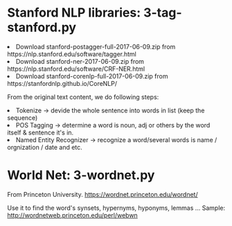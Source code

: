 <h1>Stanford NLP libraries: 3-tag-stanford.py</h1> 

<li> Download stanford-postagger-full-2017-06-09.zip from https://nlp.stanford.edu/software/tagger.html

<li> Download stanford-ner-2017-06-09.zip 
   from https://nlp.stanford.edu/software/CRF-NER.html

<li> Download stanford-corenlp-full-2017-06-09.zip 
   from https://stanfordnlp.github.io/CoreNLP/
   
   
   
From the original text content, we do following steps:
<li> Tokenize -> devide the whole sentence into words in list (keep the sequence)
<li> POS Tagging -> determine a word is noun, adj or others by the word itself & sentence it's in.
<li> Named Entity Recognizer -> recognize a word/several words is name / orgnization / date and etc.


<h1>World Net: 3-wordnet.py</li>

From Princeton University. 
https://wordnet.princeton.edu/wordnet/

Use it to find the word's synsets, hypernyms, hyponyms, lemmas ...
Sample: http://wordnetweb.princeton.edu/perl/webwn
